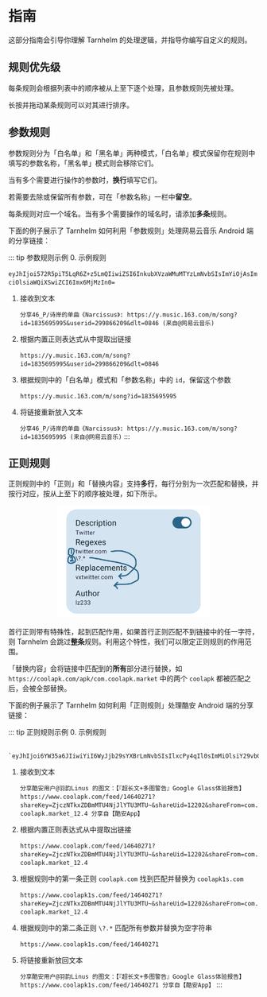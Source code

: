 # 指南

这部分指南会引导你理解 Tarnhelm 的处理逻辑，并指导你编写自定义的规则。

## 规则优先级

每条规则会根据列表中的顺序被从上至下逐个处理，且参数规则先被处理。

长按并拖动某条规则可以对其进行排序。

## 参数规则

参数规则分为「白名单」和「黑名单」两种模式，「白名单」模式保留你在规则中填写的参数名称，「黑名单」模式则会移除它们。

当有多个需要进行操作的参数时，**换行**填写它们。

若需要去除或保留所有参数，可在「参数名称」一栏中**留空**。

每条规则对应一个域名。当有多个需要操作的域名时，请添加**多条**规则。

下面的例子展示了 Tarnhelm 如何利用「参数规则」处理网易云音乐 Android 端的分享链接：

::: tip 参数规则示例
0. 示例规则

   `eyJhIjoi572R5piT5LqR6Z+z5LmQIiwiZSI6InkubXVzaWMuMTYzLmNvbSIsImYiOjAsImciOlsiaWQiXSwiZCI6Imx6MjMzIn0=`

1. 接收到文本

   `分享46_P/诗岸的单曲《Narcissus》: https://y.music.163.com/m/song?id=1835695995&userid=299866209&dlt=0846 (来自@网易云音乐)`

2. 根据内置正则表达式从中提取出链接

   `https://y.music.163.com/m/song?id=1835695995&userid=299866209&dlt=0846`

3. 根据规则中的「白名单」模式和「参数名称」中的 `id`，保留这个参数

   `https://y.music.163.com/m/song?id=1835695995`

4. 将链接重新放入文本

   `分享46_P/诗岸的单曲《Narcissus》: https://y.music.163.com/m/song?id=1835695995 (来自@网易云音乐)`
   :::

## 正则规则

正则规则中的「正则」和「替换内容」支持**多行**，每行分别为一次匹配和替换，并按行对应，按从上至下的顺序被处理，如下所示。

<p style="text-align: center;">
<img src="./manual-1.webp" style="zoom: 30%;" />
</p>


首行正则带有特殊性，起到匹配作用，如果首行正则匹配不到链接中的任一字符，则 Tarnhelm 会跳过**整条**规则。利用这个特性，我们可以限定正则规则的作用范围。

「替换内容」会将链接中匹配到的**所有**部分进行替换，如 `https://coolapk.com/apk/com.coolapk.market` 中的两个 `coolapk` 都被匹配之后，会被全部替换。

下面的例子展示了 Tarnhelm 如何利用「正则规则」处理酷安 Android 端的分享链接：

::: tip 正则规则示例
0. 示例规则

      `eyJhIjoi6YW35a6JIiwiYiI6WyJjb29sYXBrLmNvbSIsIlxcPy4qIl0sImMiOlsiY29vbGFwazFzLmNvbSIsIiJdLCJkIjoibHoyMzMifQ==`

1. 接收到文本

   `分享酷安用户@羽韵Linus 的图文：【『超长文+多图警告』Google Glass体验报告】 https://www.coolapk.com/feed/14640271?shareKey=ZjczNTkxZDBmMTU4NjJlYTU3MTU~&shareUid=12202&shareFrom=com.coolapk.market_12.4 分享自【酷安App】`

2. 根据内置正则表达式从中提取出链接

    `https://www.coolapk.com/feed/14640271?shareKey=ZjczNTkxZDBmMTU4NjJlYTU3MTU~&shareUid=12202&shareFrom=com.coolapk.market_12.4`

3. 根据规则中的第一条正则 `coolapk.com` 找到匹配并替换为 `coolapk1s.com`

    `https://www.coolapk1s.com/feed/14640271?shareKey=ZjczNTkxZDBmMTU4NjJlYTU3MTU~&shareUid=12202&shareFrom=com.coolapk.market_12.4`

4. 根据规则中的第二条正则 `\?.*` 匹配所有参数并替换为空字符串

    `https://www.coolapk1s.com/feed/14640271`

5. 将链接重新放回文本

   `分享酷安用户@羽韵Linus 的图文：【『超长文+多图警告』Google Glass体验报告】 https://www.coolapk1s.com/feed/14640271 分享自【酷安App】`
:::